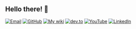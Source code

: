 ## Hello there! 👋

[![Email](https://img.shields.io/static/v1?style=for-the-badge&message=Email&color=0078D4&logo=Microsoft+Outlook&logoColor=FFFFFF&label=)](mailto:jcbhmr@outlook.com)
[![GitHub](https://img.shields.io/static/v1?style=for-the-badge&message=GitHub&color=181717&logo=GitHub&logoColor=FFFFFF&label=)](https://github.com/jcbhmr)
[![My wiki](https://img.shields.io/static/v1?style=for-the-badge&message=My+wiki&color=3884FF&logo=GitBook&logoColor=FFFFFF&label=)](https://github.com/jcbhmr/.github/wiki)
[![dev.to](https://img.shields.io/static/v1?style=for-the-badge&message=dev.to&color=0A0A0A&logo=dev.to&logoColor=FFFFFF&label=)](https://dev.to/jcbhmr)
[![YouTube](https://img.shields.io/static/v1?style=for-the-badge&message=YouTube&color=FF0000&logo=YouTube&logoColor=FFFFFF&label=)](https://www.youtube.com/@jcbhmr)
[![LinkedIn](https://img.shields.io/static/v1?style=for-the-badge&message=LinkedIn&color=0A66C2&logo=LinkedIn&logoColor=FFFFFF&label=)](https://linkedin.com/in/jcbhmr)
